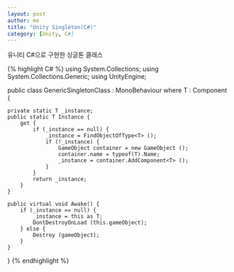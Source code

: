```yaml
---
layout: post
author: me
title: "Unity Singleton(C#)"
category: [Unity, C#]
---
```

유니티 C#으로 구현한 싱글톤 클래스

{% highlight C# %}
using System.Collections;
using System.Collections.Generic;
using UnityEngine;

public class GenericSingletonClass<T> : MonoBehaviour where T : Component {

	private static T _instance;
	public static T Instance {
		get	{
			if (_instance == null) {
				_instance = FindObjectOfType<T> ();
				if (!_instance) {
					GameObject container = new GameObject ();
					container.name = typeof(T).Name;
					_instance = container.AddComponent<T> ();
				}
			}
			return _instance;
		}
	}

	public virtual void Awake() {
		if (_instance == null) {
			_instance = this as T;
			DontDestroyOnLoad (this.gameObject);
		} else {
			Destroy (gameObject);
		}
	}
}
{% endhighlight %}